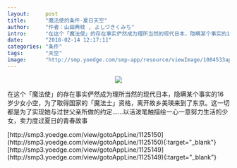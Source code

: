 ```yaml
---
layout:     post
title:      "魔法使的条件-夏日天空"
author:     "作者：山田典枝 , よしづきくみち"
intro:      "在这个「魔法使」的存在事实俨然成为理所当然的现代日本，隐瞒某个事实的16岁少女小空，为了取得国家的「魔法士」资格，离开故乡美瑛来到了东京。这一切都是为了实现她与过世父亲所做的约定……以活泼笔触描绘一心一意努力生活的少女，卖力度过夏日的青春故事"
date:       "2018-02-14 12:17:11"
categories: "条件"
tags:       "天空"
image:      "http://smp.yoedge.com/smp-app/resource/viewImage/1004533appline.png"
---
```

<div style="text-align: center">
<p><img src="http://smp.yoedge.com/smp-app/resource/viewImage/1004533appline.png"/></p>
</div>
<p class="post-meta">
<span>在这个「魔法使」的存在事实俨然成为理所当然的现代日本，隐瞒某个事实的16岁少女小空，为了取得国家的「魔法士」资格，离开故乡美瑛来到了东京。这一切都是为了实现她与过世父亲所做的约定……以活泼笔触描绘一心一意努力生活的少女，卖力度过夏日的青春故事</span>
</p>
[http://smp3.yoedge.com/view/gotoAppLine/1125150](http://smp3.yoedge.com/view/gotoAppLine/1125150){:target="_blank"}
[http://smp3.yoedge.com/view/gotoAppLine/1125149](http://smp3.yoedge.com/view/gotoAppLine/1125149){:target="_blank"}


